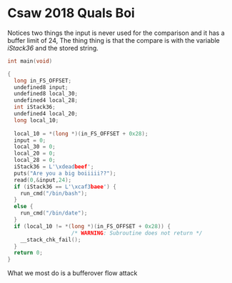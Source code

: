 

# Csaw 2018 Quals Boi


Notices two things the input is never used for the comparison and it has a buffer limit of 24, 
The thing thing is that the compare is with the variable *iStack36* and the stored string.

````c
int main(void)

{
  long in_FS_OFFSET;
  undefined8 input;
  undefined8 local_30;
  undefined4 local_28;
  int iStack36;
  undefined4 local_20;
  long local_10;
  
  local_10 = *(long *)(in_FS_OFFSET + 0x28);
  input = 0;
  local_30 = 0;
  local_20 = 0;
  local_28 = 0;
  iStack36 = L'\xdeadbeef';
  puts("Are you a big boiiiii??");
  read(0,&input,24);
  if (iStack36 == L'\xcaf3baee') {
    run_cmd("/bin/bash");
  }
  else {
    run_cmd("/bin/date");
  }
  if (local_10 != *(long *)(in_FS_OFFSET + 0x28)) {
                    /* WARNING: Subroutine does not return */
    __stack_chk_fail();
  }
  return 0;
}
````

What we most do is a bufferover flow attack